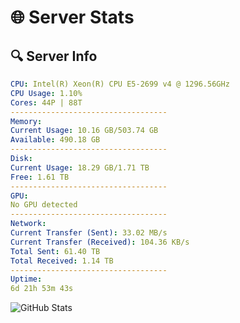 # 🌐 Server Stats
## 🔍 Server Info
```yaml
CPU: Intel(R) Xeon(R) CPU E5-2699 v4 @ 1296.56GHz
CPU Usage: 1.10%
Cores: 44P | 88T
-----------------------------------
Memory:
Current Usage: 10.16 GB/503.74 GB
Available: 490.18 GB
-----------------------------------
Disk:
Current Usage: 18.29 GB/1.71 TB
Free: 1.61 TB
-----------------------------------
GPU:
No GPU detected
-----------------------------------
Network:
Current Transfer (Sent): 33.02 MB/s
Current Transfer (Received): 104.36 KB/s
Total Sent: 61.40 TB
Total Received: 1.14 TB
-----------------------------------
Uptime:
6d 21h 53m 43s
```
![GitHub Stats](https://img.shields.io/badge/Updated-2025-02-14_20:37:01-blue)